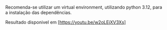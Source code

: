 Recomenda-se utilizar um virtual environment, utilizando python 3.12, para a instalação das dependências.

Resultado disponivel em [https://youtu.be/w2oLEjXV3Xs]

